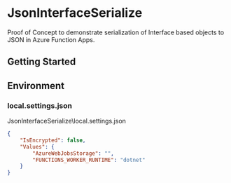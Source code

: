 # JsonInterfaceSerialize
Proof of Concept to demonstrate serialization of Interface based objects to JSON in Azure Function Apps.

## Getting Started

## Environment

### local.settings.json
JsonInterfaceSerialize\local.settings.json

```json
{
    "IsEncrypted": false,
    "Values": {
        "AzureWebJobsStorage": "",
        "FUNCTIONS_WORKER_RUNTIME": "dotnet"
    }
}
```